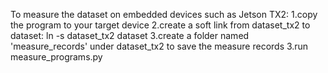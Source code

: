 To measure the dataset on embedded devices such as Jetson TX2: 
1.copy the program to your target device 
2.create a soft link from dataset_tx2 to dataset: ln -s dataset_tx2 dataset 
3.create a folder named 'measure_records' under dataset_tx2 to save the measure records
3.run measure_programs.py
